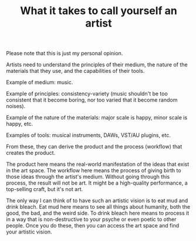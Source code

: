 ﻿---
layout: post
title: "What it takes to call yourself an artist"
---

Please note that this is just my personal opinion.

Artists need to understand the principles of their medium, the nature of the materials that they use, and the capabilities of their tools.

Example of medium: music.

Example of principles: consistency-variety (music shouldn't be too consistent that it become boring, nor too varied that it become random noises).

Example of the nature of the materials: major scale is happy, minor scale is happy, etc.

Examples of tools: musical instruments, DAWs, VST/AU plugins, etc.

From these, they can derive the product and the process (workflow) that creates the product.

The product here means the real-world manifestation of the ideas that exist in the art space. The workflow here means the process of giving birth to those ideas through the artist's medium.
Without going through this process, the result will not be art. It might be a high-quality performance, a top-selling craft, but it's not art.

The only way I can think of to have such an artistic vision is to eat mud and drink bleach. Eat mud here means to see all things about humanity, both the good, the bad, and the weird side. To drink bleach here means to process it in a way that is non-destructive to your psyche or even poetic to other people. Once you do these, then you can access the art space and find your artistic vision.